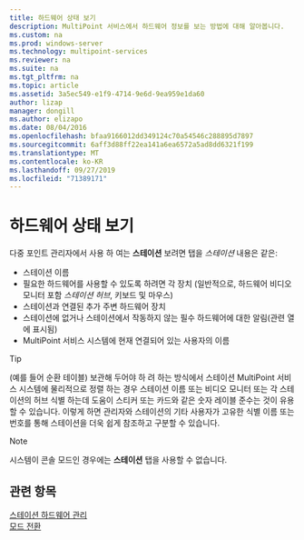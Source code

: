 ```yaml
---
title: 하드웨어 상태 보기
description: MultiPoint 서비스에서 하드웨어 정보를 보는 방법에 대해 알아봅니다.
ms.custom: na
ms.prod: windows-server
ms.technology: multipoint-services
ms.reviewer: na
ms.suite: na
ms.tgt_pltfrm: na
ms.topic: article
ms.assetid: 3a5ec549-e1f9-4714-9e6d-9ea959e1da60
author: lizap
manager: dongill
ms.author: elizapo
ms.date: 08/04/2016
ms.openlocfilehash: bfaa9166012dd349124c70a54546c288895d7897
ms.sourcegitcommit: 6aff3d88ff22ea141a6ea6572a5ad8dd6321f199
ms.translationtype: MT
ms.contentlocale: ko-KR
ms.lasthandoff: 09/27/2019
ms.locfileid: "71389171"
---
```

# <a name="view-hardware-status"></a>하드웨어 상태 보기
다중 포인트 관리자에서 사용 하 여는 **스테이션** 보려면 탭을 *스테이션* 내용은 같은:  
  
-   스테이션 이름  
-   필요한 하드웨어를 사용할 수 있도록 하려면 각 장치 (일반적으로, 하드웨어 비디오 모니터 포함 *스테이션 허브*, 키보드 및 마우스) 
-   스테이션과 연결된 추가 주변 하드웨어 장치  
-   스테이션에 없거나 스테이션에서 작동하지 않는 필수 하드웨어에 대한 알림(관련 열에 표시됨)  
-   MultiPoint 서비스 시스템에 현재 연결되어 있는 사용자의 이름  
  
> [!TIP]  
> (예를 들어 순환 테이블) 보관해 두어야 하 려 하는 방식에서 스테이션 MultiPoint 서비스 시스템에 물리적으로 정렬 하는 경우 스테이션 이름 또는 비디오 모니터 또는 각 스테이션의 허브 식별 하는데 도움이 스티커 또는 카드와 같은 숫자 레이블 준수는 것이 유용할 수 있습니다. 이렇게 하면 관리자와 스테이션의 기타 사용자가 고유한 식별 이름 또는 번호를 통해 스테이션을 더욱 쉽게 참조하고 구분할 수 있습니다.  
  
> [!NOTE]  
> 시스템이 콘솔 모드인 경우에는 **스테이션** 탭을 사용할 수 없습니다.  
  
## <a name="see-also"></a>관련 항목  
[스테이션 하드웨어 관리](Manage-Station-Hardware.md)  
[모드 전환](Switch-Between-Modes.md)